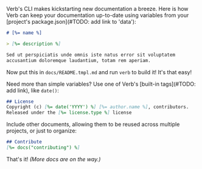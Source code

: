 Verb's CLI makes kickstarting new documentation a breeze. Here is how Verb can keep your documentation up-to-date using variables from your [project's package.json](#TODO: add link to 'data'):

```markdown
# [%= name %]

> [%= description %]

Sed ut perspiciatis unde omnis iste natus error sit voluptatem
accusantium doloremque laudantium, totam rem aperiam.
```
Now put this in `docs/README.tmpl.md` and run `verb` to build it! It's that easy!

Need more than simple variables? Use one of Verb's [built-in tags](#TODO: add link), like `date()`:

```markdown
## License
Copyright (c) [%= date('YYYY') %] [%= author.name %], contributors.
Released under the [%= license.type %] license
```

Include other documents, allowing them to be reused across multiple projects, or just to organize:

```markdown
## Contribute
[%= docs("contributing") %]
```

That's it! _(More docs are on the way.)_